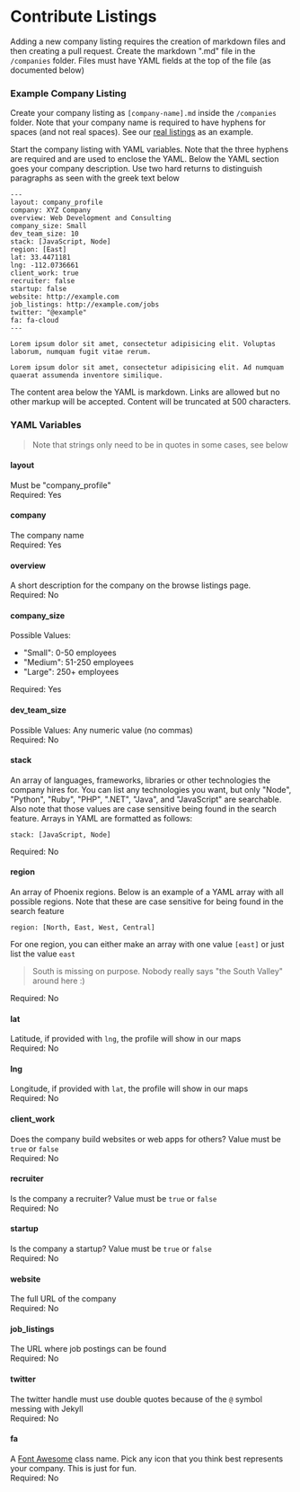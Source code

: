 # Contribute Listings

Adding a new company listing requires the creation of markdown files and then creating a pull request. Create the markdown ".md" file in the `/companies` folder. Files must have YAML fields at the top of the file (as documented below)

### Example Company Listing

Create your company listing as `[company-name].md` inside the `/companies` folder. Note that your company name is required to have hyphens for spaces (and not real spaces). See our [real listings](https://github.com/bradwestfall/webdevphoenix/tree/master/companies) as an example.

Start the company listing with YAML variables. Note that the three hyphens are required and are used to enclose the YAML. Below the YAML section goes your company description. Use two hard returns to distinguish paragraphs as seen with the greek text below

```
---
layout: company_profile
company: XYZ Company
overview: Web Development and Consulting
company_size: Small
dev_team_size: 10
stack: [JavaScript, Node]
region: [East]
lat: 33.4471181
lng: -112.0736661
client_work: true
recruiter: false
startup: false
website: http://example.com
job_listings: http://example.com/jobs
twitter: "@example"
fa: fa-cloud
---

Lorem ipsum dolor sit amet, consectetur adipisicing elit. Voluptas laborum, numquam fugit vitae rerum.

Lorem ipsum dolor sit amet, consectetur adipisicing elit. Ad numquam quaerat assumenda inventore similique.
```

The content area below the YAML is markdown. Links are allowed but no other markup will be accepted. Content will be truncated at 500 characters.


### YAML Variables

> Note that strings only need to be in quotes in some cases, see below

#### layout
Must be "company_profile"<br>
Required: Yes


#### company
The company name<br>
Required: Yes


#### overview
A short description for the company on the browse listings page.<br>
Required: No


#### company_size
Possible Values:

- "Small": 0-50 employees
- "Medium": 51-250 employees
- "Large": 250+ employees

Required: Yes


#### dev_team_size
Possible Values: Any numeric value (no commas)<br>
Required: No


#### stack
An array of languages, frameworks, libraries or other technologies the company hires for. You can list any technologies you want, but only "Node", "Python", "Ruby", "PHP", ".NET", "Java", and "JavaScript" are searchable. Also note that those values are case sensitive being found in the search feature. Arrays in YAML are formatted as follows:

```
stack: [JavaScript, Node]
```

Required: No


#### region
An array of Phoenix regions. Below is an example of a YAML array with all possible regions. Note that these are case sensitive for being found in the search feature

```
region: [North, East, West, Central]
```

For one region, you can either make an array with one value `[east]` or just list the value `east`

> South is missing on purpose. Nobody really says "the South Valley" around here :)

Required: No


#### lat
Latitude, if provided with `lng`, the profile will show in our maps<br>
Required: No


#### lng
Longitude, if provided with `lat`, the profile will show in our maps<br>
Required: No


#### client_work
Does the company build websites or web apps for others? Value must be `true` or `false`<br>
Required: No


#### recruiter
Is the company a recruiter? Value must be `true` or `false`<br>
Required: No


#### startup
Is the company a startup? Value must be `true` or `false`<br>
Required: No


#### website
The full URL of the company<br>
Required: No


#### job_listings
The URL where job postings can be found<br>
Required: No


#### twitter
The twitter handle must use double quotes because of the `@` symbol messing with Jekyll<br>
Required: No


#### fa
A [Font Awesome](http://fortawesome.github.io/Font-Awesome/icons/) class name. Pick any icon that you think best represents your company. This is just for fun.<br>
Required: No
